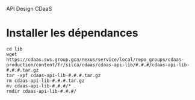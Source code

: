 API Design CDaaS

# Installer les dépendances

    cd lib
    wget https://cdaas.sws.group.gca/nexus/service/local/repo_groups/cdaas-production/content/fr/silca/cdaas/cdaas-api-lib/#.#.#/cdaas-api-lib-#.#.#.tar.gz
    tar -xpf cdaas-api-lib-#.#.#.tar.gz
    rm cdaas-api-lib-#.#.#.tar.gz
    mv cdaas-api-lib-#.#.#/* .
    rmdir cdaas-api-lib-#.#.#/

